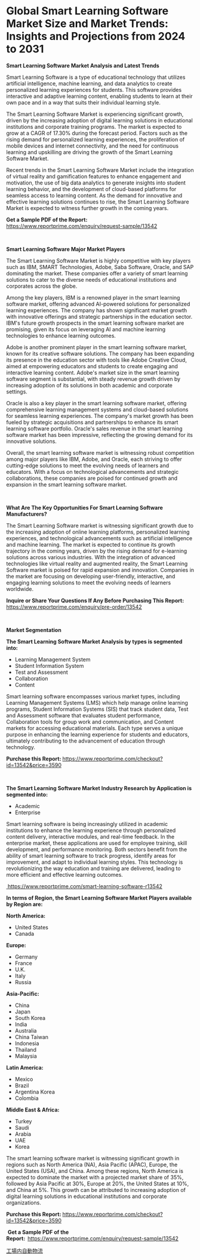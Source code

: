 <p><h1>Global Smart Learning Software Market Size and Market Trends: Insights and Projections from 2024 to 2031</h1></p><p><strong>Smart Learning Software Market Analysis and Latest Trends</strong></p>
<p><p>Smart Learning Software is a type of educational technology that utilizes artificial intelligence, machine learning, and data analytics to create personalized learning experiences for students. This software provides interactive and adaptive learning content, enabling students to learn at their own pace and in a way that suits their individual learning style.</p><p>The Smart Learning Software Market is experiencing significant growth, driven by the increasing adoption of digital learning solutions in educational institutions and corporate training programs. The market is expected to grow at a CAGR of 17.30% during the forecast period. Factors such as the rising demand for personalized learning experiences, the proliferation of mobile devices and internet connectivity, and the need for continuous learning and upskilling are driving the growth of the Smart Learning Software Market.</p><p>Recent trends in the Smart Learning Software Market include the integration of virtual reality and gamification features to enhance engagement and motivation, the use of big data analytics to generate insights into student learning behavior, and the development of cloud-based platforms for seamless access to learning content. As the demand for innovative and effective learning solutions continues to rise, the Smart Learning Software Market is expected to witness further growth in the coming years.</p></p>
<p><strong>Get a Sample PDF of the Report:&nbsp;</strong> <a href="https://www.reportprime.com/enquiry/request-sample/13542">https://www.reportprime.com/enquiry/request-sample/13542</a></p>
<p>&nbsp;</p>
<p><strong>Smart Learning Software Major Market Players</strong></p>
<p><p>The Smart Learning Software Market is highly competitive with key players such as IBM, SMART Technologies, Adobe, Saba Software, Oracle, and SAP dominating the market. These companies offer a variety of smart learning solutions to cater to the diverse needs of educational institutions and corporates across the globe.</p><p>Among the key players, IBM is a renowned player in the smart learning software market, offering advanced AI-powered solutions for personalized learning experiences. The company has shown significant market growth with innovative offerings and strategic partnerships in the education sector. IBM's future growth prospects in the smart learning software market are promising, given its focus on leveraging AI and machine learning technologies to enhance learning outcomes.</p><p>Adobe is another prominent player in the smart learning software market, known for its creative software solutions. The company has been expanding its presence in the education sector with tools like Adobe Creative Cloud, aimed at empowering educators and students to create engaging and interactive learning content. Adobe's market size in the smart learning software segment is substantial, with steady revenue growth driven by increasing adoption of its solutions in both academic and corporate settings.</p><p>Oracle is also a key player in the smart learning software market, offering comprehensive learning management systems and cloud-based solutions for seamless learning experiences. The company's market growth has been fueled by strategic acquisitions and partnerships to enhance its smart learning software portfolio. Oracle's sales revenue in the smart learning software market has been impressive, reflecting the growing demand for its innovative solutions.</p><p>Overall, the smart learning software market is witnessing robust competition among major players like IBM, Adobe, and Oracle, each striving to offer cutting-edge solutions to meet the evolving needs of learners and educators. With a focus on technological advancements and strategic collaborations, these companies are poised for continued growth and expansion in the smart learning software market.</p></p>
<p>&nbsp;</p>
<p><strong>What Are The Key Opportunities For Smart Learning Software Manufacturers?</strong></p>
<p><p>The Smart Learning Software market is witnessing significant growth due to the increasing adoption of online learning platforms, personalized learning experiences, and technological advancements such as artificial intelligence and machine learning. The market is expected to continue its growth trajectory in the coming years, driven by the rising demand for e-learning solutions across various industries. With the integration of advanced technologies like virtual reality and augmented reality, the Smart Learning Software market is poised for rapid expansion and innovation. Companies in the market are focusing on developing user-friendly, interactive, and engaging learning solutions to meet the evolving needs of learners worldwide.</p></p>
<p><strong>Inquire or Share Your Questions If Any Before Purchasing This Report:</strong> <a href="https://www.reportprime.com/enquiry/pre-order/13542">https://www.reportprime.com/enquiry/pre-order/13542</a></p>
<p>&nbsp;</p>
<p><strong>Market Segmentation</strong></p>
<p><strong>The Smart Learning Software Market Analysis by types is segmented into:</strong></p>
<p><ul><li>Learning Management System</li><li>Student Information System</li><li>Test and Assessment</li><li>Collaboration</li><li>Content</li></ul></p>
<p><p>Smart learning software encompasses various market types, including Learning Management Systems (LMS) which help manage online learning programs, Student Information Systems (SIS) that track student data, Test and Assessment software that evaluates student performance, Collaboration tools for group work and communication, and Content markets for accessing educational materials. Each type serves a unique purpose in enhancing the learning experience for students and educators, ultimately contributing to the advancement of education through technology.</p></p>
<p><strong>Purchase this Report:&nbsp;</strong><a href="https://www.reportprime.com/checkout?id=13542&price=3590">https://www.reportprime.com/checkout?id=13542&price=3590</a></p>
<p>&nbsp;</p>
<p><strong>The Smart Learning Software Market Industry Research by Application is segmented into:</strong></p>
<p><ul><li>Academic</li><li>Enterprise</li></ul></p>
<p><p>Smart learning software is being increasingly utilized in academic institutions to enhance the learning experience through personalized content delivery, interactive modules, and real-time feedback. In the enterprise market, these applications are used for employee training, skill development, and performance monitoring. Both sectors benefit from the ability of smart learning software to track progress, identify areas for improvement, and adapt to individual learning styles. This technology is revolutionizing the way education and training are delivered, leading to more efficient and effective learning outcomes.</p></p>
<p><a href="https://www.reportprime.com/smart-learning-software-r13542">&nbsp;https://www.reportprime.com/smart-learning-software-r13542</a></p>
<p><strong>In terms of Region, the Smart Learning Software Market Players available by Region are:</strong></p>
<p>
    <p> <strong> North America: </strong>
        <ul>
            <li>United States</li>
            <li>Canada</li>
        </ul>
        </p> 
    <p> <strong> Europe: </strong>
        <ul>
            <li>Germany</li>
            <li>France</li>
            <li>U.K.</li>
            <li>Italy</li>
            <li>Russia</li>
        </ul>
        </p> 
    <p> <strong> Asia-Pacific: </strong>
        <ul>
            <li>China</li>
            <li>Japan</li>
            <li>South Korea</li>
            <li>India</li>
            <li>Australia</li>
            <li>China Taiwan</li>
            <li>Indonesia</li>
            <li>Thailand</li>
            <li>Malaysia</li>
        </ul>
        </p> 
    <p> <strong> Latin America: </strong>
        <ul>
            <li>Mexico</li>
            <li>Brazil</li>
            <li>Argentina Korea</li>
            <li>Colombia</li>
        </ul>
        </p> 
    <p> <strong> Middle East & Africa: </strong>
        <ul>
            <li>Turkey</li>
            <li>Saudi</li>
            <li>Arabia</li>
            <li>UAE</li>
            <li>Korea</li>
        </ul>
    </p>
    </p>
<p><p>The smart learning software market is witnessing significant growth in regions such as North America (NA), Asia Pacific (APAC), Europe, the United States (USA), and China. Among these regions, North America is expected to dominate the market with a projected market share of 35%, followed by Asia Pacific at 30%, Europe at 20%, the United States at 10%, and China at 5%. This growth can be attributed to increasing adoption of digital learning solutions in educational institutions and corporate organizations.</p></p>
<p><strong>Purchase this Report: </strong><a href="https://www.reportprime.com/checkout?id=13542&price=3590">https://www.reportprime.com/checkout?id=13542&price=3590</a></p>
<p>&nbsp;<strong>Get a Sample PDF of the Report:&nbsp;&nbsp;</strong><a href="https://www.reportprime.com/enquiry/request-sample/13542">https://www.reportprime.com/enquiry/request-sample/13542</a></p>
<p><strong></strong></p>
<p><p><a href="https://github.com/VernieBarton2023/Market-Research-Report-List-1/blob/main/641090980368.md">工場内自動物流</a></p></p>